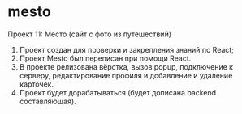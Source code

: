 # mesto
Проект 11: Место (сайт с фото из путешествий)
1. Проект создан для проверки и закрепления знаний по React;
2. Проект Mesto был переписан при помощи React.
3. В проекте релизована вёрстка, вызов popup, подключение к серверу, редактирование профиля и добавление и удаление карточек.
5. Проект будет дорабатываться (будет дописана backend составляющая).
